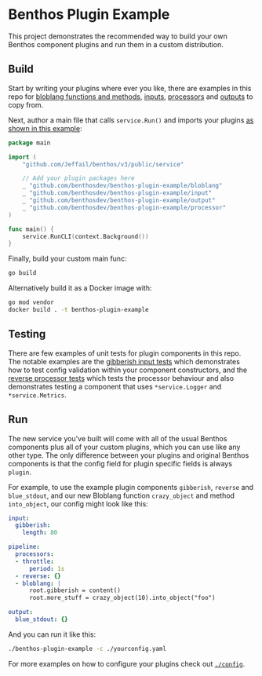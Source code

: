 Benthos Plugin Example
======================

This project demonstrates the recommended way to build your own Benthos component plugins and run them in a custom distribution.

## Build

Start by writing your plugins where ever you like, there are examples in this repo for [bloblang functions and methods][bloblang], [inputs][inputs], [processors][processors] and [outputs][outputs] to copy from.

Next, author a main file that calls `service.Run()` and imports your plugins [as shown in this example][plugin-main]:

```go
package main

import (
	"github.com/Jeffail/benthos/v3/public/service"

	// Add your plugin packages here
	_ "github.com/benthosdev/benthos-plugin-example/bloblang"
	_ "github.com/benthosdev/benthos-plugin-example/input"
	_ "github.com/benthosdev/benthos-plugin-example/output"
	_ "github.com/benthosdev/benthos-plugin-example/processor"
)

func main() {
	service.RunCLI(context.Background())
}
```

Finally, build your custom main func:

```sh
go build
```

Alternatively build it as a Docker image with:

```sh
go mod vendor
docker build . -t benthos-plugin-example
```

## Testing

There are few examples of unit tests for plugin components in this repo. The notable examples are the [gibberish input tests][gibberish.input.tests] which demonstrates how to test config validation within your component constructors, and the [reverse processor tests][reverse.processor.tests] which tests the processor behaviour and also demonstrates testing a component that uses `*service.Logger` and `*service.Metrics`.

## Run

The new service you've built will come with all of the usual Benthos components plus all of your custom plugins, which you can use like any other type. The only difference between your plugins and original Benthos components is that the config field for plugin specific fields is always `plugin`.

For example, to use the example plugin components `gibberish`, `reverse` and `blue_stdout`, and our new Bloblang function `crazy_object` and method `into_object`, our config might look like this:

```yaml
input:
  gibberish:
    length: 80

pipeline:
  processors:
  - throttle:
      period: 1s
  - reverse: {}
  - bloblang: |
      root.gibberish = content()
      root.more_stuff = crazy_object(10).into_object("foo")

output:
  blue_stdout: {}
```

And you can run it like this:

```sh
./benthos-plugin-example -c ./yourconfig.yaml
```

For more examples on how to configure your plugins check out [`./config`](./config).

[plugin-main]: ./main.go#L15
[inputs]: ./input
[gibberish.input.tests]: ./input/gibberish_test.go
[processors]: ./processor
[reverse.processor.tests]: ./processor/reverse_test.go
[bloblang]: ./bloblang
[outputs]: ./output
